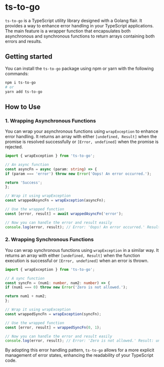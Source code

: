 # ts-to-go

`ts-to-go` is a TypeScript utility library designed with a Golang flair. It provides a way to enhance error handling in your TypeScript applications. The main feature is a wrapper function that encapsulates both asynchronous and synchronous functions to return arrays containing both errors and results.

## Getting started

You can install the `ts-to-go` package using npm or yarn with the following commands:

```bash
npm i ts-to-go
# or
yarn add ts-to-go
```

## How to Use

### 1. Wrapping Asynchronous Functions

You can wrap your asynchronous functions using `wrapException` to enhance error handling. It returns an array with either `[undefined, Result]` when the promise is resolved successfully or `[Error, undefined]` when the promise is rejected.

```ts
import { wrapException } from 'ts-to-go';

// An async function
const asyncFn = async (param: string) => {
if (param === 'error') throw new Error('Oops! An error occurred.');

return 'Success';
};

// Wrap it using wrapException
const wrappedAsyncFn = wrapException(asyncFn);

// Use the wrapped function
const [error, result] = await wrappedAsyncFn('error');

// Now you can handle the error and result easily
console.log(error, result); // Error: 'Oops! An error occurred.' Result: undefined
```

### 2. Wrapping Synchronous Functions

You can wrap synchronous functions using `wrapException` in a similar way. It returns an array with either `[undefined, Result]` when the function execution is successful or `[Error, undefined]` when an error is thrown.

```ts
import { wrapException } from 'ts-to-go';

// A sync function
const syncFn = (num1: number, num2: number) => {
if (num1 === 0) throw new Error('Zero is not allowed.');

return num1 + num2;
};

// Wrap it using wrapException
const wrappedSyncFn = wrapException(syncFn);

// Use the wrapped function
const [error, result] = wrappedSyncFn(0, 1);

// Now you can handle the error and result easily
console.log(error, result); // Error: 'Zero is not allowed.' Result: undefined
```

By adopting this error handling pattern, `ts-to-go` allows for a more explicit management of error states, enhancing the readability of your TypeScript code.
